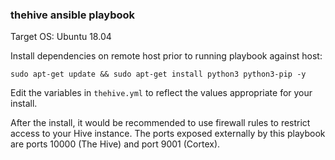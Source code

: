 ### thehive ansible playbook

Target OS: Ubuntu 18.04

Install dependencies on remote host prior to running playbook against host:

```
sudo apt-get update && sudo apt-get install python3 python3-pip -y
```

Edit the variables in `thehive.yml` to reflect the values appropriate for your install.



After the install, it would be recommended to use firewall rules to restrict access to your Hive instance. The ports exposed externally by this playbook are ports 10000 (The Hive) and port 9001 (Cortex). 
